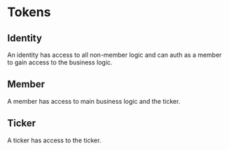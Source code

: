 # Tokens

## Identity

An identity has access to all non-member logic and can auth as a member to gain access to the business logic.

## Member

A member has access to main business logic and the ticker.

## Ticker

A ticker has access to the ticker.



